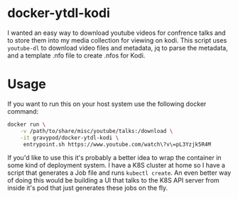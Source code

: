 # docker-ytdl-kodi

I wanted an easy way to download youtube videos for confrence talks and 
to store them into my media collection for viewing on kodi. This script
uses `youtube-dl` to download video files and metadata, jq to parse the
metadata, and a template .nfo file to create .nfos for Kodi.

# Usage

If you want to run this on your host system use the following docker
command: 

```bash
docker run \
	-v /path/to/share/misc/youtube/talks:/download \
	-it gravypod/docker-ytdl-kodi \
	 entrypoint.sh https://www.youtube.com/watch\?v\=pL3Yzjk5R4M
```

If you'd like to use this it's probably a better idea to wrap the container
in some kind of deployment system. I have a K8S cluster at home so I have a
script that generates a Job file and runs `kubectl create`. An even better
way of doing this would be building a UI that talks to the K8S API server
from inside it's pod that just generates these jobs on the fly.
